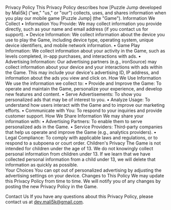 Privacy Policy 
This Privacy Policy describes how [Puzzle Jump developed by Mali5k] ("we," "us," or "our") collects, uses, and shares information when you play our mobile game [Puzzle Jump] (the "Game"). 
Information We Collect 
•	Information You Provide: We may collect information you provide directly, such as your name and email address (if you contact us for support). 
•	Device Information: We collect information about the device you use to play the Game, including device type, operating system, unique device identifiers, and mobile network information. 
•	Game Play Information: We collect information about your activity in the Game, such as levels completed, in-app purchases, and interactions with ads. 
•	Advertising Information: Our advertising partners (e.g., ironSource) may collect information about your device and your interactions with ads within the Game. This may include your device's advertising ID, IP address, and information about the ads you view and click on. 
How We Use Information 
We use the information we collect to: 
•	Provide and Improve the Game: To operate and maintain the Game, personalize your experience, and develop new features and content. 
•	Serve Advertisements: To show you personalized ads that may be of interest to you. 
•	Analyze Usage: To understand how users interact with the Game and to improve our marketing efforts. 
•	Communicate with You: To respond to your inquiries and provide customer support. 
How We Share Information 
We may share your information with: 
•	Advertising Partners: To enable them to serve personalized ads in the Game. 
•	Service Providers: Third-party companies that help us operate and improve the Game (e.g., analytics providers). 
•	Legal Compliance: To comply with applicable laws and regulations, or to respond to a subpoena or court order. 
Children's Privacy 
The Game is not intended for children under the age of 13. We do not knowingly collect personal information from children under 13. If we learn that we have collected personal information from a child under 13, we will delete that information as quickly as possible.    
Your Choices 
You can opt out of personalized advertising by adjusting the advertising settings on your device. 
Changes to This Policy 
We may update this Privacy Policy from time to time. We will notify you of any changes by posting the new Privacy Policy in the Game.    
 
Contact Us 
If you have any questions about this Privacy Policy, please contact us at dev.mali5k@gmail.com. 
 
